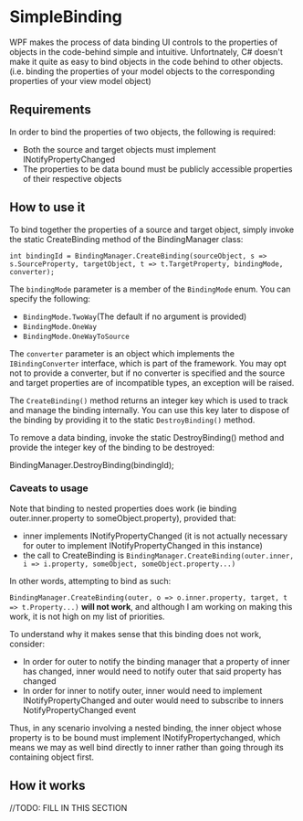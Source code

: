 <H1>SimpleBinding</H1>

<p>WPF makes the process of data binding UI controls to the properties of objects in the code-behind simple and intuitive. Unfortnately, C# doesn't make it quite as easy to bind objects in the code behind to other objects. (i.e. binding the properties of your model objects to the corresponding properties of your view model object)</p>

<H2>Requirements</H2>
<p>In order to bind the properties of two objects, the following is required:</p>
<ul>
  <li>Both the source and target objects must implement INotifyPropertyChanged</li>
  <li>The properties to be data bound must be publicly accessible properties of their respective objects</li>
</ul>
<H2>How to use it</H2>
<p>To bind together the properties of a source and target object, simply invoke the static CreateBinding method of the BindingManager class:</p>
<code>int bindingId = BindingManager.CreateBinding(sourceObject, s => s.SourceProperty, targetObject, t => t.TargetProperty, bindingMode, converter);</code></p>
<p>The <code>bindingMode</code> parameter is a member of the <code>BindingMode</code> enum. You can specify the following:</p>
<ul>
  <li><code>BindingMode.TwoWay</code>(The default if no argument is provided)</li>
  <li><code>BindingMode.OneWay</code></li>
  <li><code>BindingMode.OneWayToSource</code></li>
</ul>
<p>The <code>converter</code> parameter is an object which implements the <code>IBindingConverter</code> interface, which is part of the framework. You may opt not to provide a converter, but if no converter is specified and the source and target properties are of incompatible types, an exception will be raised.</p>

<p>The <code>CreateBinding()</code> method returns an integer key which is used to track and manage the binding internally. You can use this key later to dispose of the binding by providing it to the static <code>DestroyBinding()</code> method.</p>
<p>To remove a data binding, invoke the static DestroyBinding() method and provide the integer key of the binding to be destroyed:</p>
<p>BindingManager.DestroyBinding(bindingId);</p>

<H3>Caveats to usage</H3>
<p>Note that binding to nested properties does work (ie binding outer.inner.property to someObject.property), provided that:</p>
<ul>
  <li>inner implements INotifyPropertyChanged (it is not actually necessary for outer to implement INotifyPropertyChanged in this instance)</li>
  <li>the call to CreateBinding is <code>BindingManager.CreateBinding(outer.inner, i => i.property, someObject, someObject.property...)</code></li>
</ul>
<p>In other words, attempting to bind as such:</p>
<p><code>BindingManager.CreateBinding(outer, o => o.inner.property, target, t => t.Property...)</code> <b>will not work</b>, and although I am working on making this work, it is not high on my list of priorities.</p>
<p>To understand why it makes sense that this binding does not work, consider:</p>
<ul>
  <li>In order for outer to notify the binding manager that a property of inner has changed, inner would need to notify outer that said property has changed</li>
  <li>In order for inner to notify outer, inner would need to implement INotifyPropertyChanged and outer would need to subscribe to inners NotifyPropertyChanged event</li>
</ul>

<p>Thus, in any scenario involving a nested binding, the inner object whose property is to be bound must implement INotifyPropertychanged, which means we may as well bind directly to inner rather than going through its containing object first.</p>

<H2>How it works</H2>
//TODO: FILL IN THIS SECTION
